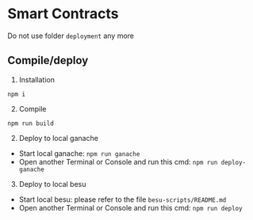 # Smart Contracts

Do not use folder `deployment` any more

## Compile/deploy

1. Installation

`npm i`

2. Compile

`npm run build`

2. Deploy to local ganache

- Start local ganache: `npm run ganache`
- Open another Terminal or Console and run this cmd: `npm run deploy-ganache`

3. Deploy to local besu

- Start local besu: please refer to the file `besu-scripts/README.md`
- Open another Terminal or Console and run this cmd: `npm run deploy`
